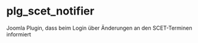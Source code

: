 plg_scet_notifier
=================

Joomla Plugin, dass beim Login über Änderungen an den SCET-Terminen informiert
